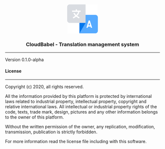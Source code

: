 <p align="center">
	<img width="100" alt="CloudBabel logo" src="app/assets/images/cloud_babel/babel-logo.svg" />
</p>

<h3 align="center">CloudBabel - Translation management system</h3>

<hr/>

Version 0.1.0-alpha

#### License
-------
Copyright (c) 2020, all rights reserved.

All the information provided by this platform is protected by international laws related  to 
industrial property, intellectual property, copyright and relative international laws. 
All intellectual or industrial property rights of the code, texts, trade mark, design, 
pictures and any other information belongs to the owner of this platform.

Without the written permission of the owner, any replication, modification,
transmission, publication is strictly forbidden.

For more information read the license file including with this software.

